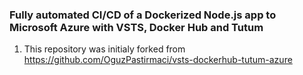 ### Fully automated CI/CD of a Dockerized Node.js app to Microsoft Azure with VSTS, Docker Hub and Tutum

1. This repository was initialy forked from https://github.com/OguzPastirmaci/vsts-dockerhub-tutum-azure



